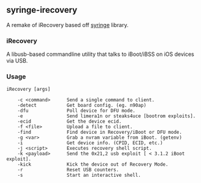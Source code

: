 ## syringe-irecovery
A remake of iRecovery based off [syringe](https://github.com/Chronic-Dev/syringe) library.

### iRecovery
A libusb-based commandline utility that talks to iBoot/iBSS on iOS devices via USB.


### Usage

	iRecovery [args]

		-c <command>      Send a single command to client.
		-detect           Get board config. (eg. n90ap)
		-dfu              Poll device for DFU mode.
		-e                Send limera1n or steaks4uce [bootrom exploits].
		-ecid             Get the device ecid.
		-f <file>         Upload a file to client.
		-find             Find device in Recovery/iBoot or DFU mode.
		-g <var>          Grab a nvram variable from iBoot. (getenv)
		-i                Get device info. (CPID, ECID, etc.)
		-j <script>       Executes recovery shell script.
		-k <payload>      Send the 0x21,2 usb exploit [ < 3.1.2 iBoot exploit].
		-kick             Kick the device out of Recovery Mode.
		-r                Reset USB counters.
		-s                Start an interactive shell.
